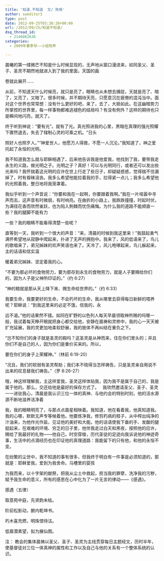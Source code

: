 ```yaml
---
title: '知道.不知道  文/ 陈艳'
author: sweditor3
type: post
date: 2012-09-25T03:38:20+00:00
url: /2012/09/25/知道不知道/
dsq_thread_id:
  - 2146862636
categories:
  - 2009年春季号——小组牧养

---
```

晨曦的第一缕微芒不知是什么时候显现的，无声地从窗口漫进来，如同圣父、圣子、圣灵不期然地就进入到了我的里面，天国的画
  
卷就此展开……
  
从前，不知道天什么时候亮，就只是亮了，眼睛也从未想去捕捉，天就是亮了、暗了，又亮了，又暗了。很多时候，并不期待天亮，只愿意沉在疲倦的混沌当中。面对这个世界也常常想：没有什么更好的吧，来了，去了，大抵如此。在这幽暗势力所掌控的世界里，每一样事物都难逃褪色的结局吗？有没有例外？这样的期待也只是瞬间地闪亮，就灭了。
  
终于听到神说：“要有光”。就有了光。真光照进我的心里，黑暗在真理的强光照耀下骤然退去，失去了辖制心灵的可乘之机。“日头
  
照好人也照歹人。”“神爱世人，他愿万人得救，不愿一人沉沦。”我知道了，神之爱托起了永恒的光明。
  
我不知道我怎么就与耶稣相遇了，后来他告诉我是他爱我，他找到了我，要带我走永生的义路，做光明之子。光明之子？真好！可以与光明同行，或者还可以发出些光来吗？我怀揣着这光明的应许在世上行走了些日子，却疑疑惑惑，觉得揣不住漏掉了，时有昏昧沮丧。我多么希望他能拉着我的手，拉得紧一点儿；我多么希望他的光照着我，整日地将我笼罩着。
  
我似乎听到一个声音说：“你要和我在一起啊，你要跟着我啊。”我在一片喧嚣中寻声而去，这声音有时微弱，有时响亮。在曲折的小路上，我跌跌撞撞，时起时伏，为满径花香而欣然雀跃，也为陷入荆棘而忧伤痛悔。为什么我的道路不能顺直一些？我的腿脚不能有力
  
一些？我的眼睛不能看得清楚一些呢？
  
直等到一天，我听到一个很大的声音：“来，清晨的时候到我这里来！”我鼓起勇气满怀希望地从寂静中爬起来，扑进了无声的拥抱中。我来了，风的低语来了，鸟儿的歌唱来了，弟兄姊妹的欢声笑语也来了。天冷了，风儿咆哮起来，鸟儿躲起来，主的话语和信实温
  
暖着弟兄姊妹、坚定着我的心。
  
“不要为那必坏的食物劳力，要为那存到永生的食物劳力，就是人子要赐给你们的，因为人子是父神所印证的。”（约 6:27）
  
“神的粮就是那从天上降下来、赐生命给世界的。”（约 6:33）
  
我要生命，我要更好的生命，不会朽坏的生命，我从哪里去获得每日新鲜的喂养呢？耶稣说：“到我这里来的必定不饿，信我的，永
  
远不渴。”他的话果然不错。如同在旷野的以色列人每天早晨领取神所赐的吗哪一般，我试着每天睁开眼就把身心都交给他，安静在晨祷和灵修中，我的心一天天被扩充延展，我的灵更加地柔软舒展，我的肢体不再纠结在重负之下。
  
“岂不知你们的身子就是圣灵的殿吗？这圣灵是从神而来，住在你们里头的；并且你们不是自己的人，因为你们是重价买来的。所以，
  
要在你们的身子上荣耀神。”（林前 6:19-20）
  
“况且，我们的软弱有圣灵帮助；我们本不晓得当怎样祷告，只是圣灵亲自用说不出来的叹息替我们祷告。”（罗 8:26-27）
  
哦，神这样理解我，主这样爱我，圣灵这样体贴我，因为我不是属于自己的，我是属于他的。那么，交还给他是最好的保存方式了。   我欣然邀请圣父、圣子、圣灵一一进驻我心，清晨是我认识三位一体的真神、与他约会的特别时刻，他的活水源源不断地滋养洁净着
  
我，我的眼睛明亮了，与那点点晨星相映着。我知道，他在看着我，他真知道我。我的心哪，默默无声专等候着他。他要炼净我，修剪朽病的枝子，从中榨出纯净的汁油来，为他作光作盐，见证他的美好和大能。他的话语使我下垂的手、发酸的腿挺起来，在艰难的环境、穷乏的日子里，他伴我走过白天和黑夜，按照他的应许，赐给了我最好的礼物——他自己。时空穿梭，历代圣徒的足迹向我诉说他的神迹奇事，生活中的点滴经历也在印证他的真理道路：我能留下的只有他，和他的永恒不变。
  
在纷繁的尘世中，我不知道的事有很多，但我终于明白有一件事是必须知道的，那就是：耶稣爱我，爱到为我舍命。马槽里的婴孩
  
为我而来，以十字架的献祭，把我从尘土中救起，担当我的罪孽，洗净我的污秽，赋予我生命的意义，所有的感恩在心中化为了一片无言的律动——《感遇》。
  
感遇（五律）
  
取意苑中庭，先贤韵未枯。
  
阶前松影动，腑内乾坤书。
  
朽木喜充燃，明珠恨待沽。
  
低眉潜素望，拟为展仙图。

注： 教会的集体晨祷以圣父、圣子、圣灵为主线贯穿每日主题经文，历时半年，使基督徒对三位一体真神的属性和工作以及自己与他的关系有一个整体系统的认识。